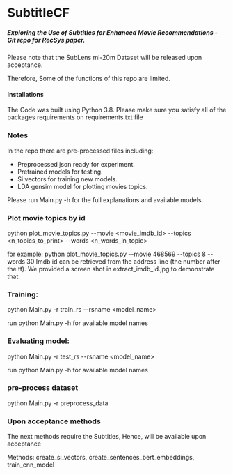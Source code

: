# SubtitleCF
##### Exploring the Use of Subtitles for Enhanced Movie Recommendations - Git repo for RecSys paper.

Please note that the SubLens ml-20m Dataset will be released upon acceptance.

Therefore, Some of the functions of this repo are limited. 

#### Installations
The Code was built using Python 3.8.
Please make sure you satisfy all of the packages requirements on requirements.txt file 

### Notes
In the repo there are pre-processed files including:

- Preprocessed json ready for experiment.
- Pretrained models for testing.
- Si vectors for training new models.
- LDA gensim model for plotting movies topics.

Please run Main.py -h for the full explanations and available models.


### Plot movie topics by id
python plot_movie_topics.py --movie <movie_imdb_id> --topics <n_topics_to_print> --words <n_words_in_topic>

for example: python plot_movie_topics.py --movie 468569 --topics 8 --words 30 
Imdb id can be retrieved from the address line (the number after the tt). 
We provided a screen shot in extract_imdb_id.jpg to demonstrate that.

### Training:
python Main.py -r train_rs --rsname <model_name> 

run python Main.py -h for available model names

### Evaluating model:
python Main.py -r test_rs --rsname <model_name>

run python Main.py -h for available model names

### pre-process dataset
python Main.py -r preprocess_data

### Upon acceptance methods
The next methods require the Subtitles, Hence, will be available upon acceptance

Methods: create_si_vectors, create_sentences_bert_embeddings, train_cnn_model

